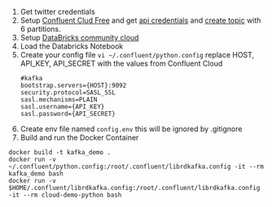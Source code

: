 1. Get twitter credentials
2. Setup [Confluent Clud Free](https://www.confluent.io/get-started/) and get [api credentials](https://docs.confluent.io/cloud/current/access-management/authenticate/api-keys/api-keys.html) and [create topic](https://docs.confluent.io/cloud/current/get-started/index.html#step-2-create-a-ak-topic) with 6 partitions.
3. Setup [DataBricks community cloud](https://databricks.com/try-databricks)
4. Load the Databricks Notebook
5. Create your config file `vi ~/.confluent/python.config` replace HOST, API_KEY, API_SECRET with the values from Confluent Cloud
   ```
   #kafka
   bootstrap.servers={HOST}:9092
   security.protocol=SASL_SSL
   sasl.mechanisms=PLAIN
   sasl.username={API_KEY}
   sasl.password={API_SECRET}   
   ```
7. Create env file named `config.env` this will be ignored by .gitignore
9. Build and run the Docker Container
  ```
  docker build -t kafka_demo .
  docker run -v ~/.confluent/python.config:/root/.confluent/librdkafka.config -it --rm kafka_demo bash
  docker run -v $HOME/.confluent/librdkafka.config:/root/.confluent/librdkafka.config -it --rm cloud-demo-python bash
  ```
